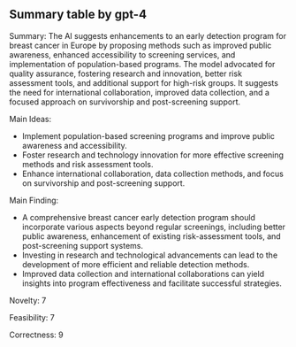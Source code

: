 ## Summary table by gpt-4
Summary: 
The AI suggests enhancements to an early detection program for breast cancer in Europe by proposing methods such as improved public awareness, enhanced accessibility to screening services, and implementation of population-based programs. The model advocated for quality assurance, fostering research and innovation, better risk assessment tools, and additional support for high-risk groups. It suggests the need for international collaboration, improved data collection, and a focused approach on survivorship and post-screening support.

Main Ideas: 
- Implement population-based screening programs and improve public awareness and accessibility.
- Foster research and technology innovation for more effective screening methods and risk assessment tools.
- Enhance international collaboration, data collection methods, and focus on survivorship and post-screening support.

Main Finding: 
- A comprehensive breast cancer early detection program should incorporate various aspects beyond regular screenings, including better public awareness, enhancement of existing risk-assessment tools, and post-screening support systems.
- Investing in research and technological advancements can lead to the development of more efficient and reliable detection methods.
- Improved data collection and international collaborations can yield insights into program effectiveness and facilitate successful strategies.

Novelty: 
7

Feasibility: 
7

Correctness: 
9